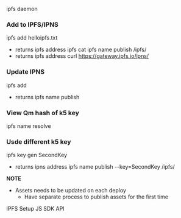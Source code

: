 ipfs daemon

### Add to IPFS/IPNS
ipfs add helloipfs.txt
- returns ipfs address
ipfs cat <ipfs address>
ipfs name publish /ipfs/<ipfs address>
- returns ipfs address
curl https://gateway.ipfs.io/ipns/<ipns address>

### Update IPNS
ipfs add <file>
- returns <ipfs address>
ipfs name publish <ipfs address>

### View Qm hash of k5 key
ipfs name resolve

### Usde different k5 key
ipfs key gen SecondKey
- returns ipns address
ipfs name publish --key=SecondKey /ipfs/<ipns address>

**NOTE**
- Assets needs to be updated on each deploy
  - Have separate process to publish assets for the first time

IPFS Setup JS SDK API